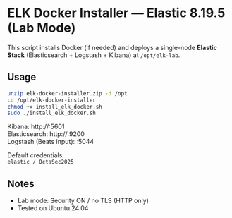 # ELK Docker Installer — Elastic 8.19.5 (Lab Mode)

This script installs Docker (if needed) and deploys a single-node **Elastic Stack** (Elasticsearch + Logstash + Kibana) at `/opt/elk-lab`.

## Usage
```bash
unzip elk-docker-installer.zip -d /opt
cd /opt/elk-docker-installer
chmod +x install_elk_docker.sh
sudo ./install_elk_docker.sh
```

Kibana: http://<your-ip>:5601  
Elasticsearch: http://<your-ip>:9200  
Logstash (Beats input): <your-ip>:5044

Default credentials:  
`elastic / OctaSec2025`

## Notes
- Lab mode: Security ON / no TLS (HTTP only)
- Tested on Ubuntu 24.04
